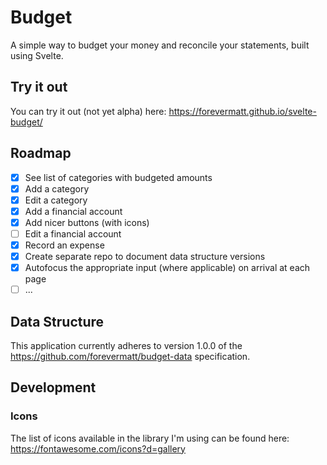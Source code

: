# Budget

A simple way to budget your money and reconcile your statements, built using Svelte.

## Try it out

You can try it out (not yet alpha) here:
https://forevermatt.github.io/svelte-budget/

## Roadmap

- [x] See list of categories with budgeted amounts
- [x] Add a category
- [x] Edit a category
- [x] Add a financial account
- [x] Add nicer buttons (with icons)
- [ ] Edit a financial account
- [x] Record an expense
- [x] Create separate repo to document data structure versions
- [x] Autofocus the appropriate input (where applicable) on arrival at each
      page
- [ ] ...

## Data Structure

This application currently adheres to version 1.0.0 of the
https://github.com/forevermatt/budget-data specification.

## Development

### Icons

The list of icons available in the library I'm using can be found here:
https://fontawesome.com/icons?d=gallery
